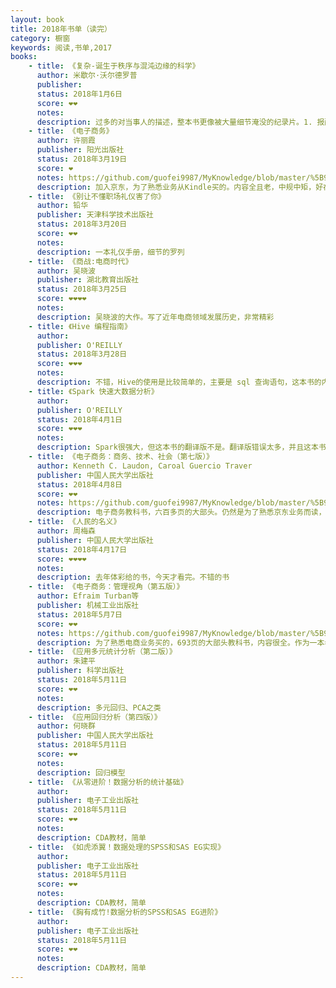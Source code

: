 ```yaml
---
layout: book
title: 2018年书单（读完）
category: 橱窗
keywords: 阅读,书单,2017
books:
    - title: 《复杂-诞生于秩序与混沌边缘的科学》
      author: 米歇尔·沃尔德罗普
      publisher:
      status: 2018年1月6日
      score: ❤❤
      notes:  
      description: 过多的对当事人的描述，整本书更像被大量细节淹没的纪录片。1. 报酬递增导致系统最终状态取决于最初状态的微小随机。2. 复杂程度低于阈值，相变不会发生。高于阈值，自动催化现象就变得不可避免
    - title: 《电子商务》
      author: 许丽霞
      publisher: 阳光出版社
      status: 2018年3月19日
      score: ❤
      notes: https://github.com/guofei9987/MyKnowledge/blob/master/%5B9%5D%20读书/%5B9-6%5D%20科技/电子商务.md
      description: 加入京东，为了熟悉业务从Kindle买的。内容全且老，中规中矩，好在有助于对电商领域有个全面的认识。
    - title: 《别让不懂职场礼仪害了你》
      author: 铅华
      publisher: 天津科学技术出版社
      status: 2018年3月20日
      score: ❤❤
      notes:  
      description: 一本礼仪手册，细节的罗列
    - title: 《商战:电商时代》
      author: 吴晓波
      publisher: 湖北教育出版社
      status: 2018年3月25日
      score: ❤❤❤❤
      notes:  
      description: 吴晓波的大作。写了近年电商领域发展历史，非常精彩
    - title: 《Hive 编程指南》
      author:
      publisher: O'REILLY
      status: 2018年3月28日
      score: ❤❤❤
      notes:
      description: 不错，Hive的使用是比较简单的，主要是 sql 查询语句，这本书的内容更深。
    - title: 《Spark 快速大数据分析》
      author:
      publisher: O'REILLY
      status: 2018年4月1日
      score: ❤❤❤
      notes:
      description: Spark很强大，但这本书的翻译版不是。翻译版错误太多，并且这本书本身太老了，出这本书的时候，spark.DataFrame还没发布。
    - title: 《电子商务：商务、技术、社会（第七版）》
      author: Kenneth C. Laudon, Caroal Guercio Traver
      publisher: 中国人民大学出版社
      status: 2018年4月8日
      score: ❤❤
      notes: https://github.com/guofei9987/MyKnowledge/blob/master/%5B9%5D%20读书/%5B9-6%5D%20科技/电子商务.md
      description: 电子商务教科书，六百多页的大部头。仍然是为了熟悉京东业务而读，内容全面，篇章质量不错，就是有点老了
    - title: 《人民的名义》
      author: 周梅森
      publisher: 中国人民大学出版社
      status: 2018年4月17日
      score: ❤❤❤❤
      notes:  
      description: 去年体彩给的书，今天才看完。不错的书
    - title: 《电子商务：管理视角（第五版）》
      author: Efraim Turban等
      publisher: 机械工业出版社
      status: 2018年5月7日
      score: ❤❤
      notes: https://github.com/guofei9987/MyKnowledge/blob/master/%5B9%5D%20读书/%5B9-6%5D%20科技/电子商务.md
      description: 为了熟悉电商业务买的，693页的大部头教科书，内容很全。作为一本老书很有洞见。
    - title: 《应用多元统计分析（第二版）》
      author: 朱建平
      publisher: 科学出版社
      status: 2018年5月11日
      score: ❤❤
      notes:
      description: 多元回归、PCA之类
    - title: 《应用回归分析（第四版）》
      author: 何晓群
      publisher: 中国人民大学出版社
      status: 2018年5月11日
      score: ❤❤
      notes:
      description: 回归模型
    - title: 《从零进阶！数据分析的统计基础》
      author:
      publisher: 电子工业出版社
      status: 2018年5月11日
      score: ❤❤
      notes:
      description: CDA教材，简单
    - title: 《如虎添翼！数据处理的SPSS和SAS EG实现》
      author:
      publisher: 电子工业出版社
      status: 2018年5月11日
      score: ❤❤
      notes:
      description: CDA教材，简单
    - title: 《胸有成竹!数据分析的SPSS和SAS EG进阶》
      author:
      publisher: 电子工业出版社
      status: 2018年5月11日
      score: ❤❤
      notes:
      description: CDA教材，简单
---
```


